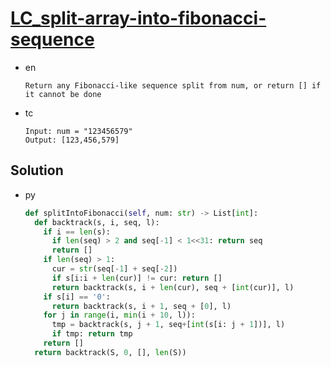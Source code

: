 # [LC_split-array-into-fibonacci-sequence](https://leetcode.com/problems/split-array-into-fibonacci-sequence)

* en

  ```en
  Return any Fibonacci-like sequence split from num, or return [] if it cannot be done
  ```

* tc

  ```tc
  Input: num = "123456579"
  Output: [123,456,579]
  ```

## Solution

* py

  ```py
  def splitIntoFibonacci(self, num: str) -> List[int]:
    def backtrack(s, i, seq, l):
      if i == len(s):
        if len(seq) > 2 and seq[-1] < 1<<31: return seq
        return []
      if len(seq) > 1:
        cur = str(seq[-1] + seq[-2])
        if s[i:i + len(cur)] != cur: return []
        return backtrack(s, i + len(cur), seq + [int(cur)], l)
      if s[i] == '0':
        return backtrack(s, i + 1, seq + [0], l)
      for j in range(i, min(i + 10, l)):
        tmp = backtrack(s, j + 1, seq+[int(s[i: j + 1])], l)
        if tmp: return tmp
      return []
    return backtrack(S, 0, [], len(S))
  ```
